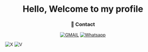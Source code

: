 <div align="center">
  <h1>Hello, Welcome to my profile</h1>
</div>
<div align="center">
  <h3>📱 Contact</h3>
  
  [![GMAIL](https://img.shields.io/badge/Gmail-D14836?style=for-the-badge&logo=gmail&logoColor=white)](https://gmail.com/rojascastaneda893@gmail.com)
  [![Whatsapp](https://img.shields.io/badge/WhatsApp-25D366?style=for-the-badge&logo=whatsapp&logoColor=white)](https://wa.me/+51983055175)
  
</div>

![X](https://github-readme-stats.vercel.app/api?username=Dilmer-R&theme=blue-green)
![V](https://github-readme-stats.vercel.app/api/top-langs/?username=Dilmer-R&theme=blue-green)
